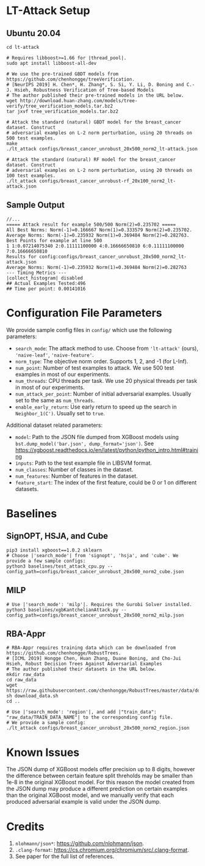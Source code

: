 # LT-Attack Setup
## Ubuntu 20.04
```
cd lt-attack

# Requires libboost>=1.66 for |thread_pool|.
sudo apt install libboost-all-dev

# We use the pre-trained GBDT models from https://github.com/chenhongge/treeVerification.
# [NeurIPS 2019] H. Chen*, H. Zhang*, S. Si, Y. Li, D. Boning and C.-J. Hsieh, Robustness Verification of Tree-based Models
# The author published their pre-trained models in the URL below.
wget http://download.huan-zhang.com/models/tree-verify/tree_verification_models.tar.bz2
tar jxvf tree_verification_models.tar.bz2

# Attack the standard (natural) GBDT model for the breast_cancer dataset. Construct
# adversarial examples on L-2 norm perturbation, using 20 threads on 500 test examples.
make
./lt_attack configs/breast_cancer_unrobust_20x500_norm2_lt-attack.json

# Attack the standard (natural) RF model for the breast_cancer dataset. Construct
# adversarial examples on L-2 norm perturbation, using 20 threads on 100 test examples.
./lt_attack configs/breast_cancer_unrobust-rf_20x100_norm2_lt-attack.json
```

## Sample Output
```
//...
===== Attack result for example 500/500 Norm(2)=0.235702 =====
All Best Norms: Norm(-1)=0.166667 Norm(1)=0.333579 Norm(2)=0.235702.
Average Norms: Norm(-1)=0.235932 Norm(1)=0.369484 Norm(2)=0.282763.
Best Points for example at line 500
1 1:0.07214075340 2:0.11111100000 4:0.16666650810 6:0.11111100000 7:0.16666650810
Results for config:configs/breast_cancer_unrobust_20x500_norm2_lt-attack.json
Average Norms: Norm(-1)=0.235932 Norm(1)=0.369484 Norm(2)=0.282763
--- Timing Metrics ---
|collect_histogram| disabled
## Actual Examples Tested:496
## Time per point: 0.00141016
```

# Configuration File Parameters
We provide sample config files in `config/` which use the following parameters:

- `search_mode`: The attack method to use. Choose from `'lt-attack'` (ours), `'naive-leaf'`, `'naive-feature'`.
- `norm_type`: The objective norm order. Supports 1, 2, and -1 (for L-Inf).
- `num_point`: Number of test examples to attack. We use 500 test examples in most of our experiments.
- `num_threads`: CPU threads per task. We use 20 physical threads per task in most of our experiments.
- `num_attack_per_point`: Number of initial adversarial examples. Usually set to the same as `num_threads`.
- `enable_early_return`: Use early return to speed up the search in `Neighbor_1(C')`. Usually set to `true`.

Additional dataset related parameters:
- `model`: Path to the JSON file dumped from XGBoost models using `bst.dump_model('bar.json', dump_format='json')`. See https://xgboost.readthedocs.io/en/latest/python/python_intro.html#training
- `inputs`: Path to the test example file in LIBSVM format.
- `num_classes`: Number of classes in the dataset.
- `num_features`: Number of features in the dataset.
- `feature_start`: The index of the first feature, could be 0 or 1 on different datasets.

# Baselines
## SignOPT, HSJA, and Cube
```
pip3 install xgboost==1.0.2 sklearn
# Choose |'search_mode'| from 'signopt', 'hsja', and 'cube'. We provide a few sample configs:
python3 baselines/test_attack_cpu.py --config_path=configs/breast_cancer_unrobust_20x500_norm2_cube.json
```

## MILP
```
# Use |'search_mode': 'milp'|. Requires the Gurobi Solver installed.
python3 baselines/xgbKantchelianAttack.py --config_path=configs/breast_cancer_unrobust_20x500_norm2_milp.json
```

## RBA-Appr
```
# RBA-Appr requires training data which can be downloaded from https://github.com/chenhongge/RobustTrees.
# [ICML 2019] Hongge Chen, Huan Zhang, Duane Boning, and Cho-Jui Hsieh, Robust Decision Trees Against Adversarial Examples
# The author published their datasets in the URL below.
mkdir raw_data
cd raw_data
wget https://raw.githubusercontent.com/chenhongge/RobustTrees/master/data/download_data.sh
sh download_data.sh
cd ..

# Use |'search_mode': 'region'|, and add |"train_data": "raw_data/TRAIN_DATA_NAME"| to the corresponding config file.
# We provide a sample config:
./lt_attack configs/breast_cancer_unrobust_20x500_norm2_region.json
```


# Known Issues
The JSON dump of XGBoost models offer precision up to 8 digits, however the difference between certain feature
split threholds may be smaller than 1e-8 in the original XGBoost model. For this reason the model created from
the JSON dump may produce a different prediction on certain examples than the original XGBoost model, and we
manually verify that each produced adversarial example is valid under the JSON dump.


# Credits
1. `nlohmann/json*`: https://github.com/nlohmann/json.
2. `.clang-format`: https://cs.chromium.org/chromium/src/.clang-format.
3. See paper for the full list of references.
